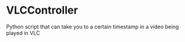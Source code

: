# VLCController
Python script that can take you to a certain timestamp in a video being played in VLC
